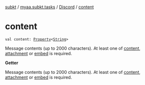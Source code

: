 [subkt](../../index.md) / [myaa.subkt.tasks](../index.md) / [Discord](index.md) / [content](./content.md)

# content

`val content: `[`Property`](https://docs.gradle.org/current/javadoc/org/gradle/api/provider/Property.html)`<`[`String`](https://kotlinlang.org/api/latest/jvm/stdlib/kotlin/-string/index.html)`>`

Message contents (up to 2000 characters). At least one of [content](./content.md), [attachment](attachment.md)
or [embed](embed.md) is required.

**Getter**

Message contents (up to 2000 characters). At least one of [content](./content.md), [attachment](attachment.md)
or [embed](embed.md) is required.

